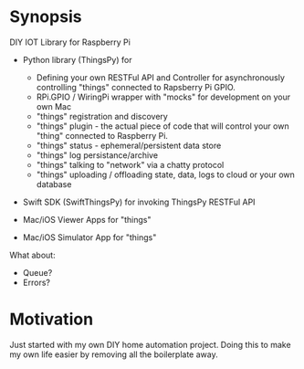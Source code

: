 # Synopsis
DIY IOT Library for Raspberry Pi
- Python library (ThingsPy) for
  - Defining your own RESTFul API and Controller for asynchronously controlling "things" connected to Rapsberry Pi GPIO.
  - RPi.GPIO / WiringPi wrapper with "mocks" for development on your own Mac
  - "things" registration and discovery
  - "things" plugin - the actual piece of code that will control your own "thing" connected to Raspberry Pi.
  - "things" status - ephemeral/persistent data store
  - "things" log persistance/archive
  - "things" talking to "network" via a chatty protocol
  - "things" uploading / offloading state, data, logs to cloud or your own database

- Swift SDK (SwiftThingsPy) for invoking ThingsPy RESTFul API
- Mac/iOS Viewer Apps for "things"
- Mac/iOS Simulator App for "things"

What about:
- Queue?
- Errors?

# Motivation

Just started with my own DIY home automation project. Doing this to make my own life easier by removing all the boilerplate away.
